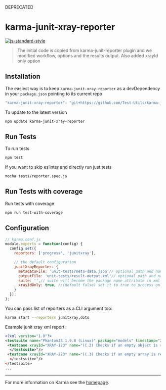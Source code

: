 DEPRECATED 

# karma-junit-xray-reporter

[![js-standard-style](https://img.shields.io/badge/code%20style-standard-brightgreen.svg?style=flat-square)](https://scm.sapphirepri.com/arsalan.siddiqui/karma-junit-xray-reporter.git)
 

> The initial code is copied from karma-junit-reporter plugin  and we modified workflow, options and the results output. Also added xrayId only option 

## Installation

The easiest way is to keep `karma-junit-xray-reporter` as a devDependency in your `package.json` pointing to its current repo 

```bash
"karma-junit-xray-reporter": "git+https://github.com/Test-Utils/karma-junit-xray-reporter.git"
```

To update to the latest version
```bash
npm update karma-junit-xray-reporter
```

## Run Tests
To run tests
```bash
npm test
```

If you want to skip eslinter and directly run just tests
```bash
mocha tests/reporter.spec.js
```
## Run Tests with coverage
Run tests with coverage
```bash
npm run test-with-coverage
```

## Configuration

```js
// karma.conf.js
module.exports = function(config) {
  config.set({
    reporters: ['progress', 'junitxray'],

    // the default configuration
    junitXrayReporter: {
      metadataFile: 'unit-tests/meta-data.json'// optional path and name of metadataFile
      outputFile: 'unit-tests/result-output.xml'// optional path and name of the output file
      suite: '',// suite will become the package name attribute in xml testsuite element
      xrayIdOnly: true, //(default false) set it to true to process only the tests that have xrayId like :XRAY-ID:XRAY-123: in the tests name for e.g ':XRAY-ID:XRAY-123: test to validate params'
    }
  });
};
```

You can pass list of reporters as a CLI argument too:
```bash
karma start --reporters junitxray,dots
```

Example junit xray xml report:
```xml
<?xml version="1.0"?>
<testsuite name="PhantomJS 1.9.8 (Linux)" package="models" timestamp="2015-03-10T13:59:23" id="0" hostname="admin" tests="629" errors="0" failures="0" time="11.452">
 <testcase xrayId="XRAY-123" name="(C.2) Checks if an empty object is returned when error 404 is encountered" time="0.01" classname="pr_tdata CTRL: prTdataLineTrendGraphsController Commence prTdataLineTrendGraphsController testing =>  getBMIStatsValue()"/>
  </testsuite>"/>
 <testcase xrayId="XRAY-223" name="(C.3) Checks if an empty array is returned when error 405 is encountered" time="0.013" classname="pr_tdata CTRL: prTdataLineTrendGraphsController Commence prTdataLineTrendGraphsController testing =>  getBMIStatsValue()"/>
  </testsuite>"/>
</testsuite>
...
```
----

For more information on Karma see the [homepage].


[homepage]: http://karma-runner.github.com

